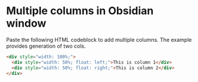 # Multiple columns in Obsidian window

Paste the following HTML codeblock to add multiple columns. The example provides generation of two cols.

```html
<div style="width: 100%;">
  <div style="width: 50%; float: left;">This is column 1</div>
  <div style="width: 50%; float: right;">This is column 2</div>
</div>
```
